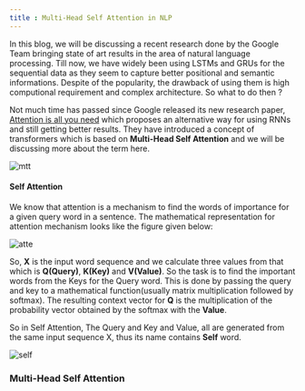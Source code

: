 ```yaml
---
title : Multi-Head Self Attention in NLP
---
```


In this blog, we will be discussing a recent research done by the Google Team bringing state of art results in the area of natural language processing. Till now, we have widely been using LSTMs and GRUs for the sequential data as they seem to capture better positional and semantic informations. Despite of the popularity, the drawback of using them is high computional requirement and complex architecture. So what to do then ?

Not much time has passed since Google released its new research paper, [Attention is all you need](https://arxiv.org/abs/1706.03762) which proposes an alternative way for using RNNs and still getting better results. They have introduced a concept of transformers which is based on **Multi-Head Self Attention** and we will be discussing more about the term here.

![mtt](https://miro.medium.com/max/437/1*5h3HHJh7kgezyOdTcRZc0A.png)


#### Self Attention
We know that attention is a mechanism to find the words of importance for a given query word in a sentence. The mathematical representation for attention mechanism looks like the figure given below:

![atte](https://miro.medium.com/max/469/1*GsLQLch51d7excmuAi4UzQ.png)

So, **X** is the input word sequence and we calculate three values from that which is **Q(Query)**, **K(Key)** and **V(Value)**. So the task is to find the important words from the Keys for the Query word. This is done by passing the query and key to a mathematical function(usually matrix multiplication followed by softmax). The resulting context vector for **Q** is the multiplication of the probability vector obtained by the softmax with the **Value**. 

So in Self Attention, The Query and Key and Value, all are generated from the same input sequence X, thus its name contains **Self** word. 

![self](https://uploads-ssl.webflow.com/5d97a4cbfecfcd70873a37d1/5daa9f120d705b66e57ee953_aiayn%20self%20attention%20mechanism%20-%20umaneo-FR.svg)


### Multi-Head Self Attention

